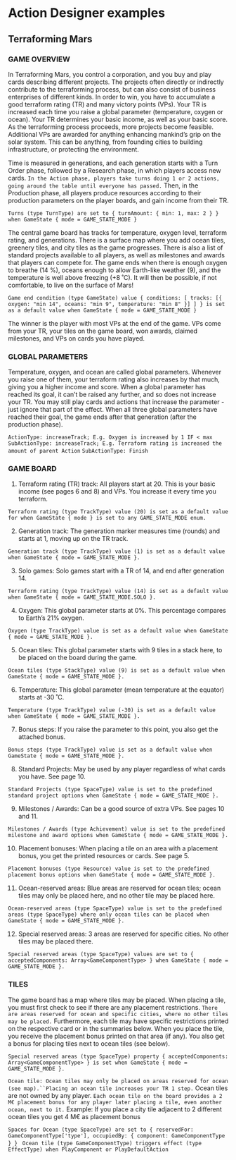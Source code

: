 # Action Designer examples

## Terraforming Mars

### GAME OVERVIEW

In Terraforming Mars, you control a corporation,
and you buy and play cards describing different projects.
The projects often directly or indirectly contribute to the
terraforming process, but can also consist of business
enterprises of different kinds. In order to win, you have to
accumulate a good terraform rating (TR) and many victory
points (VPs). Your TR is increased each time you raise a
global parameter (temperature, oxygen or ocean). Your TR
determines your basic income, as well as your basic score. As
the terraforming process proceeds, more projects become
feasible. Additional VPs are awarded for anything enhancing
mankind’s grip on the solar system. This can be anything,
from founding cities to building infrastructure, or protecting
the environment.

Time is measured in generations, and each
generation starts with a Turn Order phase, followed by a
Research phase, in which players access new cards. `In the
Action phase, players take turns doing 1 or 2 actions, going
around the table until everyone has passed.` Then, in the
Production phase, all players produce resources according to
their production parameters on the player boards, and gain
income from their TR.

`Turns (type TurnType) are set to { turnAmount: { min: 1, max: 2 } } when GameState { mode = GAME_STATE_MODE }`

The central game board has tracks for temperature,
oxygen level, terraform rating, and generations. There is
a surface map where you add ocean tiles, greenery tiles,
and city tiles as the game progresses. There is also a list of
standard projects available to all players, as well as milestones
and awards that players can compete for.
The game ends when there is enough oxygen to
breathe (14 %), oceans enough to allow Earth-like weather
(9), and the temperature is well above freezing (+8 ˚C). It will
then be possible, if not comfortable, to live on the surface of
Mars!

`Game end condition (type GameState) value { conditions: [ tracks: [{ oxygen: "min 14", oceans: "min 9", temperature: "min 8" }] ] } is set as a default value when GameState { mode = GAME_STATE_MODE }`

The winner is the player with most VPs
at the end of the game. VPs come from your
TR, your tiles on the game board, won awards,
claimed milestones, and VPs on cards you have
played.


### GLOBAL PARAMETERS

Temperature, oxygen, and ocean are called global
parameters. Whenever you raise one of them, your
terraform rating also increases by that much, giving you a
higher income and score.
When a global parameter has reached its goal, it
can’t be raised any further, and so does not increase your
TR. You may still play cards and actions that increase the
parameter - just ignore that part of the effect.
When all three global parameters have reached
their goal, the game ends after that generation (after the
production phase).

`ActionType: increaseTrack; E.g. Oxygen is increased by 1 IF < max`
`SubActionType: increaseTrack; E.g. Terraform rating is increased the amount of parent Action`
`SubActionType: Finish`

### GAME BOARD

1. Terraform rating (TR) track: All players start at 20. This is your basic income (see pages 6 and 8) and VPs. You increase it every time you terraform.

`Terraform rating (type TrackType) value (20) is set as a default value for when GameState { mode } is set to any GAME_STATE_MODE enum.`

2. Generation track: The generation marker measures time (rounds) and starts at 1, moving up on the TR track.

`Generation track (type TrackType) value (1) is set as a default value when GameState { mode = GAME_STATE_MODE }.`

3. Solo games: Solo games start with a TR of 14, and end after generation 14.

`Terraform rating (type TrackType) value (14) is set as a default value when GameState { mode = GAME_STATE_MODE.SOLO }.`

4. Oxygen: This global parameter starts at 0%. This percentage compares to Earth’s 21% oxygen.

`Oxygen (type TrackType) value is set as a default value when GameState { mode = GAME_STATE_MODE }.`

5. Ocean tiles: This global parameter starts with 9 tiles in a stack here, to be placed on the board during the game.

`Ocean tiles (type StackType) value (9) is set as a default value when GameState { mode = GAME_STATE_MODE }.`

6. Temperature: This global parameter (mean temperature at the equator) starts at -30 ˚C.

`Temperature (type TrackType) value (-30) is set as a default value when GameState { mode = GAME_STATE_MODE }.`

7. Bonus steps: If you raise the parameter to this point, you also get the attached bonus.

`Bonus steps (type TrackType) value is set as a default value when GameState { mode = GAME_STATE_MODE }.`

8. Standard Projects: May be used by any player regardless of what cards you have. See page 10.

`Standard Projects (type SpaceType) value is set to the predefined standard project options when GameState { mode = GAME_STATE_MODE }.`

9. Milestones / Awards: Can be a good source of extra VPs. See pages 10 and 11.

`Milestones / Awards (type Achievement) value is set to the predefined milestone and award options when GameState { mode = GAME_STATE_MODE }.`

10. Placement bonuses: When placing a tile on an area with a placement bonus, you get the printed resources or cards. See page 5.

`Placement bonuses (type Resource) value is set to the predefined placement bonus options when GameState { mode = GAME_STATE_MODE }.`

11. Ocean-reserved areas: Blue areas are reserved for ocean tiles; ocean tiles may only be placed here, and no other tile may be placed here.

`Ocean-reserved areas (type SpaceType) value is set to the predefined areas (type SpaceType) where only ocean tiles can be placed when GameState { mode = GAME_STATE_MODE }.`

12. Special reserved areas: 3 areas are reserved for specific cities. No other tiles may be placed there.

`Special reserved areas (type SpaceType) values are set to { acceptedComponents: Array<GameComponentType> } when GameState { mode = GAME_STATE_MODE }.`

### TILES

The game board has a map where tiles may be
placed. When placing a tile, you must first check to see if
there are any placement restrictions. `There are areas reserved
for ocean and specific cities, where no other tiles may be
placed.` Furthermore, each tile may have specific restrictions
printed on the respective card or in the summaries below.
When you place the tile, you receive the placement
bonus printed on that area (if any). You also get a bonus for
placing tiles next to ocean tiles (see below).

`Special reserved areas (type SpaceType) property { acceptedComponents: Array<GameComponentType> } is set when GameState { mode = GAME_STATE_MODE }.`

`Ocean tile: Ocean tiles may only be placed on
areas reserved for ocean (see map).``Placing an
ocean tile increases your TR 1 step.` Ocean tiles are
not owned by any player. `Each ocean tile on the
board provides a 2 M€ placement bonus for any
player later placing a tile, even another ocean, next to it.`
Example: If you place a city tile adjacent to 2 different
ocean tiles you get 4 M€ as placement bonus

`Spaces for Ocean (type SpaceType) are set to { reservedFor: GameComponentType['type'], occupiedBy: { component: GameComponentType } } `
`Ocean tile (type GameComponentType) triggers effect (type EffectType) when PlayComponent or PlayDefaultAction`













